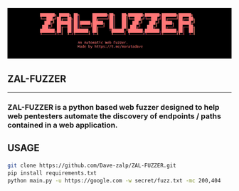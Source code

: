 ![logo](Images/banner.png)

##                     ZAL-FUZZER
<hr>

### ZAL-FUZZER is a python based web fuzzer designed to help web pentesters automate the discovery of endpoints / paths contained in a web application.

## USAGE

```bash
git clone https://github.com/Dave-zalp/ZAL-FUZZER.git
pip install requirements.txt
python main.py -u https://google.com -w secret/fuzz.txt -mc 200,404
```



